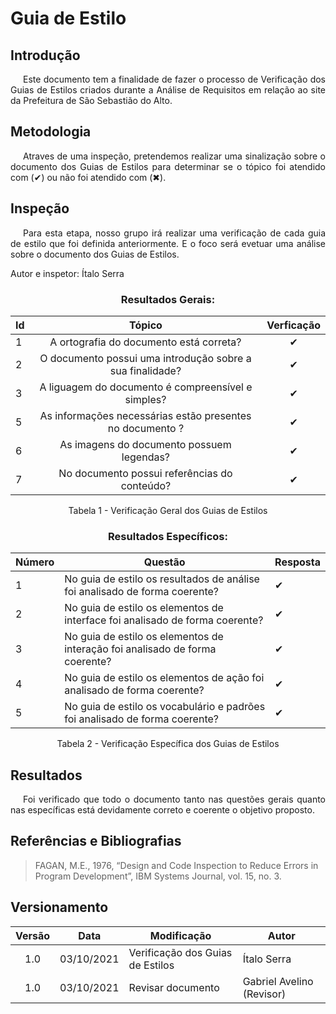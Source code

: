# Guia de Estilo

## <a>Introdução</a>

<p style="text-indent: 20px; text-align: justify">
Este documento tem a finalidade de fazer o processo de Verificação dos Guias de Estilos criados durante a Análise de Requisitos em relação ao site da Prefeitura de São Sebastião do Alto.
</p>


## <a>Metodologia</a>

<p style="text-indent: 20px; text-align: justify">
Atraves de uma inspeção, pretendemos realizar uma sinalização sobre o documento dos Guias de Estilos para determinar se o tópico foi atendido com (✔) ou não foi atendido com (✖).
</p>


## <a>Inspeção</a>

<p style="text-indent: 20px; text-align: justify"> 
Para esta etapa, nosso grupo irá realizar uma verificação de cada guia de estilo que foi definida anteriormente. E o foco será evetuar uma análise sobre o documento dos Guias de Estilos. 
</p>

Autor e inspetor: Ítalo Serra

<center>

### Resultados Gerais:
|Id|Tópico|Verficação|
|:-|:-:|:-:|
|1|A ortografia do documento está correta?|✔|
|2|O documento possui uma introdução sobre a sua finalidade?|✔|
|3|A liguagem do documento é compreensível e simples?|✔|
|5|As informações necessárias estão presentes no documento ?|✔|
|6|As imagens do documento possuem legendas?|✔|
|7|No documento possui referências do conteúdo?|✔|

<figcaption>Tabela 1 - Verificação Geral dos Guias de Estilos</figcaption>

</center>

<center>

### Resultados Específicos:
|Número|Questão|Resposta|
|--|--|--|
|1|No guia de estilo os resultados de análise foi analisado de forma coerente?|✔|
|2|No guia de estilo os elementos de interface foi analisado de forma coerente?|✔|
|3|No guia de estilo os elementos de interação foi analisado de forma coerente?|✔|
|4|No guia de estilo os elementos de ação foi analisado de forma coerente?|✔|
|5|No guia de estilo os vocabulário e padrões foi analisado de forma coerente?|✔|

<figcaption>Tabela 2 - Verificação Específica dos Guias de Estilos</figcaption>

</center>

## <a>Resultados</a>
<p style="text-indent: 20px; text-align: justify">
Foi verificado que todo o documento tanto nas questões gerais quanto nas específicas está devidamente correto e coerente o objetivo proposto.
</p>

## <a>Referências e Bibliografias</a>

> FAGAN, M.E., 1976, “Design and Code Inspection to Reduce Errors in Program Development”, IBM Systems Journal, vol. 15, no. 3.

## <a>Versionamento</a>

| Versão | Data       | Modificação              | Autor   |
| :------: | ---------- | ------------------------ | ------- |
| 1.0    | 03/10/2021 | Verificação dos Guias de Estilos | Ítalo Serra |
| 1.0    | 03/10/2021 | Revisar documento | Gabriel Avelino (Revisor) |